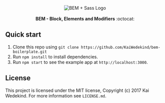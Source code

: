 <div style="display: flex; width: 100%; justify-content: center;">
    <img src="https://camo.githubusercontent.com/42890d80014e7ec7407359b6b5f872c2759636d5/68747470733a2f2f6d696e6474686573686966742e66696c65732e776f726470726573732e636f6d2f323031342f31302f62656d77697468736173732e6a7067" alt="BEM + Sass Logo"/>
</div>
<br />

<div align="center"><strong>BEM - Block, Elements and Modifiers</strong> :octocat:</div>

## Quick start

1. Clone this repo using `git clone https://github.com/KaiWedekind/bem-boilerplate.git`
1. Run `npm install` to install dependencies.
1. Run `npm start` to see the example app at `http://localhost:3000`.

## License

This project is licensed under the MIT license, Copyright (c) 2017 Kai Wedekind. For more information see `LICENSE.md`.
